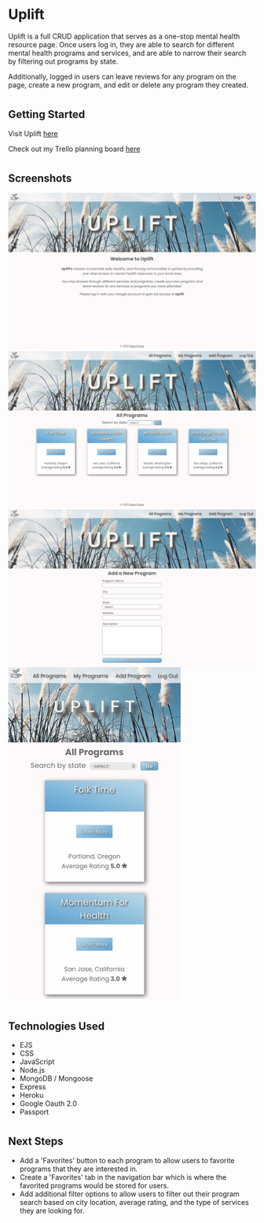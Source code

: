 # **Uplift**
Uplift is a full CRUD application that serves as a one-stop mental health resource page. Once users log in, they are able to search for different mental health programs and services, and are able to narrow their search by filtering out programs by state. 

Additionally, logged in users can leave reviews for any program on the page, create a new program, and edit or delete any program they created.
#
## **Getting Started**

Visit Uplift [here](https://uplift-mental-health.herokuapp.com/)

Check out my Trello planning board [here](https://trello.com/invite/b/637pQbk2/bcbae2a33411ed3f729702e053197f2c/project-2)
# 
## **Screenshots**
![Log in page](./public/images/login.png)
![Main page](./public/images/main.png)
![New program page](./public/images/newprogram.png)
![Mobile page](./public/images/mobile.jpeg)
# 
## **Technologies Used** 
- EJS 
- CSS 
- JavaScript
- Node.js
- MongoDB / Mongoose 
- Express
- Heroku
- Google Oauth 2.0
- Passport
# 
## **Next Steps** 
- Add a 'Favorites' button to each program to allow users to favorite programs that they are interested in. 
- Create a 'Favorites' tab in the navigation bar which is where the favorited programs would be stored for users.
- Add additional filter options to allow users to filter out their program search based on city location, average rating, and the type of services they are looking for.